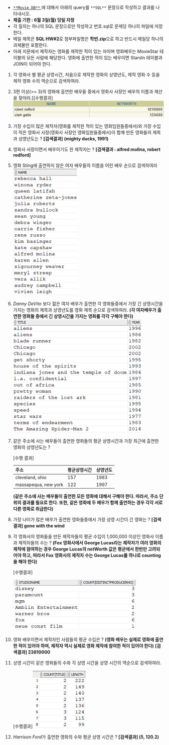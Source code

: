 - [`**Movie DB**` ](http://cs.ks.ac.kr/db/movie_db.html)에 대해서 아래의 query를 `**SQL**` 문장으로 작성하고 결과를 나타내시오.
- **제출 기한 : 6월 3일(월) 당일 자정**
- 각 질의는 하나의 SQL 문장으로만 작성하고 번호.sql로 문제당 하나의 파일에 저장한다.
- 메일 제목은 **SQL HW#2**로 첨부파일명은 **학번.zip**으로 하고 반드시 메일당 하나의 과제물만 포함한다.
- 아래 지문에서 제작자는 영화를 제작한 적이 있는 자이며 영화배우는 MovieStar 테이블의 모든 사람에 해당한다. 영화에 출연한 적이 있는 배우이면 StarsIn 테이블과 JOIN이 되어야 한다.



1. 각 영화사 별 평균 상영시간, 처음으로 제작한 영화의 상영년도, 제작 영화 수 등을 제작 영화 수의 역순으로 검색하여라.

2. 3편 이상(>= 3)의 영화에 출연한 배우들 중에서 영화사 사장인 배우의 이름과 재산을 찾아라.[[수행결과\]![1_13](1_13.jpg)

3. 가장 수입이 많은 제작자(영화를 제작한 적이 있는 영화임원들중에서)와 가장 수입이 적은 영화사 사장(영화사 사장인 영화임원들중에서)이 함께 만든 영화들의 제목과 상영년도는 ? **[검색결과]** **(mighty ducks, 1991)**

4. 영화사 사장이면서 배우이기도 한 제작자는 ? **[검색결과 : alfred molina, robert redford]**

5. 영화 Sting에 출연하지 않은 여자 배우들의 이름을 어린 배우 순으로 검색하여라![2_5](2_5.jpg)

6. *Danny DeVito* 보다 젊은 여자 배우가 출연한 각 영화들중에서 가장 긴 상영시간을 가지는 영화의 제목과 상영년도를 영화 제목 순으로 검색하여라. **(각 여자배우가 출연한 영화들 중에서 긴 상영시간을 가지는 영화를 각각 구해야 한다)** ![hw2_6](hw2_6.jpg)

7. 같은 주소에 사는 배우들이 출연한 영화들의 평균 상영시간과 가장 최근에 출연한 영화의 상영년도는 ?

   [수행 결과]

   | 주소                 | 평균상영시간 | 상영년도 |
   | -------------------- | ------------ | -------- |
   | cleveland, ohio      | 157          | 1983     |
   | massapequa, new york | 122          | 1997     |

    **(같은 주소에 사는 배우들이 출연한 모든 영화에 대해서 구해야 한다. 따라서, 주소 단위의 결과를 필요로 한다. 또한, 같은 영화에 두 배우가 함께 출연하는 경우 각각 서로 다른 영화로 취급한다)**

8. 가장 나이가 많은 배우가 출연한 영화들중에서 가장 상영 시간이 긴 영화는 ? **[검색결과] gone with the wind**

9. 각 영화사의 영화들을 만든 제작자들의 평균 수입이 1,000,000 이상인 영화사 이름과 제작자들의 수는 ? **(Fox 영화사에서 George Lucas라는 제작자가 여러 영화의 제작에 참여하는 경우 George Lucas의 netWorth 값은 평균에서 한번만 고려되어야 하고, 따라서 Fox 영화사의 제작자 수는 George Lucas를 하나로 counting을 해야 한다)**

   [수행결과]

   ![2_9](2_9.jpg)

10. 영화 배우이면서 제작자인 사람들의 평균 수입은 ? **(영화 배우는 실제로 영화에 출연한 적이 있어야 하며, 제작자 역시 실제로 영화 제작에 참여한 적이 있어야 한다)** **[검색결과] 23810000**

11. 상영 시간이 같은 영화들의 수와 각 상영 시간을 상영 시간의 역순으로 검색하여라. 

    [수행결과]![hw2_11](hw2_11.jpg)

12. *Harrison Ford*가 출연한 영화의 수와 평균 상영 시간은 ? **[검색결과] (5, 120.2)**